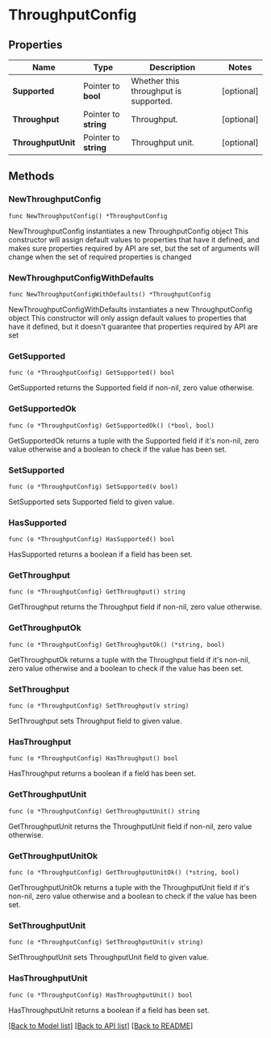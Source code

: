 # ThroughputConfig

## Properties

Name | Type | Description | Notes
------------ | ------------- | ------------- | -------------
**Supported** | Pointer to **bool** | Whether this throughput is supported. | [optional] 
**Throughput** | Pointer to **string** | Throughput. | [optional] 
**ThroughputUnit** | Pointer to **string** | Throughput unit. | [optional] 

## Methods

### NewThroughputConfig

`func NewThroughputConfig() *ThroughputConfig`

NewThroughputConfig instantiates a new ThroughputConfig object
This constructor will assign default values to properties that have it defined,
and makes sure properties required by API are set, but the set of arguments
will change when the set of required properties is changed

### NewThroughputConfigWithDefaults

`func NewThroughputConfigWithDefaults() *ThroughputConfig`

NewThroughputConfigWithDefaults instantiates a new ThroughputConfig object
This constructor will only assign default values to properties that have it defined,
but it doesn't guarantee that properties required by API are set

### GetSupported

`func (o *ThroughputConfig) GetSupported() bool`

GetSupported returns the Supported field if non-nil, zero value otherwise.

### GetSupportedOk

`func (o *ThroughputConfig) GetSupportedOk() (*bool, bool)`

GetSupportedOk returns a tuple with the Supported field if it's non-nil, zero value otherwise
and a boolean to check if the value has been set.

### SetSupported

`func (o *ThroughputConfig) SetSupported(v bool)`

SetSupported sets Supported field to given value.

### HasSupported

`func (o *ThroughputConfig) HasSupported() bool`

HasSupported returns a boolean if a field has been set.

### GetThroughput

`func (o *ThroughputConfig) GetThroughput() string`

GetThroughput returns the Throughput field if non-nil, zero value otherwise.

### GetThroughputOk

`func (o *ThroughputConfig) GetThroughputOk() (*string, bool)`

GetThroughputOk returns a tuple with the Throughput field if it's non-nil, zero value otherwise
and a boolean to check if the value has been set.

### SetThroughput

`func (o *ThroughputConfig) SetThroughput(v string)`

SetThroughput sets Throughput field to given value.

### HasThroughput

`func (o *ThroughputConfig) HasThroughput() bool`

HasThroughput returns a boolean if a field has been set.

### GetThroughputUnit

`func (o *ThroughputConfig) GetThroughputUnit() string`

GetThroughputUnit returns the ThroughputUnit field if non-nil, zero value otherwise.

### GetThroughputUnitOk

`func (o *ThroughputConfig) GetThroughputUnitOk() (*string, bool)`

GetThroughputUnitOk returns a tuple with the ThroughputUnit field if it's non-nil, zero value otherwise
and a boolean to check if the value has been set.

### SetThroughputUnit

`func (o *ThroughputConfig) SetThroughputUnit(v string)`

SetThroughputUnit sets ThroughputUnit field to given value.

### HasThroughputUnit

`func (o *ThroughputConfig) HasThroughputUnit() bool`

HasThroughputUnit returns a boolean if a field has been set.


[[Back to Model list]](../README.md#documentation-for-models) [[Back to API list]](../README.md#documentation-for-api-endpoints) [[Back to README]](../README.md)


